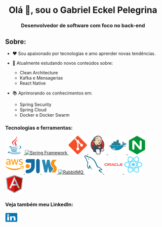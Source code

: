 <h1 align="center">Olá 👋, sou o Gabriel Eckel Pelegrina</h1>
<h3 align="center">Desenvolvedor de software com foco no back-end</h3>

<h2 align="left">Sobre:</h2>

- :heart: Sou apaixonado por tecnologias e amo aprender novas tendências. 
- 🌱 Atualmente estudando novos conteúdos sobre:
	- Clean Architecture
	- Kafka e Mensagerias
	- React Native

- :books: Aprimorando os conhecimentos em:
	- Spring Security 
	- Spring Cloud
	- Docker e Docker Swarm

<h3 align="left">Tecnologias e ferramentas:</h3>

<p align="left"> 
	<a href="#" title="Java">
		<img src="https://github.com/devicons/devicon/blob/master/icons/java/java-original.svg" alt="Java" width="60" height="60"/>  
    </a>
    <a href="#" title="Spring Framework">
	    <img src="https://www.vectorlogo.zone/logos/springio/springio-ar21.svg" alt="Spring Framework" width="60" height="60"/> 
	</a>
	<a href="#" title="Git">
		<img src="https://github.com/devicons/devicon/blob/master/icons/git/git-original.svg" alt="git" width="60" height="60"/> 
	</a>
	<a href="#" title="Jenkins">
		<img src="https://github.com/devicons/devicon/blob/master/icons/jenkins/jenkins-original.svg" alt="Jenkins" width="60" height="60"/> 
	</a>
	<a href="#" title="Docker">
		<img src="https://github.com/devicons/devicon/blob/master/icons/docker/docker-original.svg" alt="Docker" width="60" height="60"/> 
	</a>
	<a href="#" title="Nginx">
		<img src="https://github.com/devicons/devicon/blob/master/icons/nginx/nginx-original.svg" alt="Nginx" width="60" height="60"/> 	
	</a>
	<a href="#" title="AWS">
		<img src="https://github.com/devicons/devicon/blob/master/icons/amazonwebservices/amazonwebservices-plain-wordmark.svg" alt="AWS" width="60" height="60"/> 
	</a>
	<a href="#" title="Intellij">
		<img src="https://github.com/devicons/devicon/blob/master/icons/intellij/intellij-original.svg" alt="Intellij" width="50" height="50"/> 
	</a>
	<a href="#" title="Webstorm">
		<img src="https://github.com/devicons/devicon/blob/master/icons/webstorm/webstorm-original.svg" alt="Webstorm" width="50" height="50"/> 
	</a>
	<a href="#" title="RabbitMQ"> 	
		<img src="https://www.vectorlogo.zone/logos/rabbitmq/rabbitmq-ar21.svg" alt="RabbitMQ" width="60" height="60"/> 
	</a>
	<a href="#" title="MySQL">
		<img src="https://github.com/devicons/devicon/blob/master/icons/mysql/mysql-original.svg" alt="MySQL" width="60" height="60"/> 
	</a>
	<a href="#" title="Oracle">
		<img src="https://github.com/devicons/devicon/blob/master/icons/oracle/oracle-original.svg" alt="ORACLE" width="60" height="60"/> 
	</a>
	<a href="#" title="React Native">
		<img src="https://github.com/devicons/devicon/blob/master/icons/react/react-original.svg" alt="React Native" width="60" height="60"/> 
	</a>
	<a href="#" title="Angular 8+">
		<img src="https://github.com/devicons/devicon/blob/master/icons/angularjs/angularjs-original.svg" alt="Angular 8" width="60" height="60"/> 
	</a>
</p>


<h3 align="left">Veja também meu LinkedIn:</h3>

<p align="left">
	<a href="https://www.linkedin.com/in/gabriel-eckel-pelegrina-390061b3/" target="blank"><img align="center" src="https://github.com/devicons/devicon/blob/master/icons/linkedin/linkedin-original.svg" alt="Gabriel" height="30" width="40" /></a>

</p>


<!--
**eckelp/eckelp** is a ✨ _special_ ✨ repository because its `README.md` (this file) appears on your GitHub profile.

Here are some ideas to get you started:

- 🔭 I’m currently working on ...
- 🌱 I’m currently learning ...
- 👯 I’m looking to collaborate on ...
- 🤔 I’m looking for help with ...
- 💬 Ask me about ...
- 📫 How to reach me: ...
- 😄 Pronouns: ...
- ⚡ Fun fact: ...
-->

